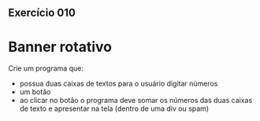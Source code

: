 ## Exercício 010
# Banner rotativo
Crie um programa que:
- possua duas caixas de textos para o usuário digitar números
- um botão
- ao clicar no botão o programa deve somar os números das duas caixas de texto e apresentar na tela (dentro de uma div ou spam)
